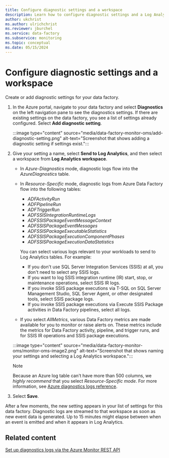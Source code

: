 ```yaml
---
title: Configure diagnostic settings and a workspace
description: Learn how to configure diagnostic settings and a Log Analytics workspace to monitor Azure Data Factory.
author: ukchrist
ms.author: ulrichchrist
ms.reviewer: jburchel
ms.service: data-factory
ms.subservice: monitoring
ms.topic: conceptual
ms.date: 05/15/2024
---
```


# Configure diagnostic settings and a workspace

Create or add diagnostic settings for your data factory.

1. In the Azure portal, navigate to your data factory and select **Diagnostics** on the left navigation pane to see the diagnostics settings.  If there are existing settings on the data factory, you see a list of settings already configured. Select **Add diagnostic setting**.

   :::image type="content" source="media/data-factory-monitor-oms/add-diagnostic-setting.png" alt-text="Screenshot that shows adding a diagnostic setting if settings exist.":::

1. Give your setting a name, select **Send to Log Analytics**, and then select a workspace from **Log Analytics workspace**.

    * In _Azure-Diagnostics_ mode, diagnostic logs flow into the _AzureDiagnostics_ table.
    * In _Resource-Specific_ mode, diagnostic logs from Azure Data Factory flow into the following tables:
      - _ADFActivityRun_
      - _ADFPipelineRun_
      - _ADFTriggerRun_
      - _ADFSSISIntegrationRuntimeLogs_
      - _ADFSSISPackageEventMessageContext_
      - _ADFSSISPackageEventMessages_
      - _ADFSSISPackageExecutableStatistics_
      - _ADFSSISPackageExecutionComponentPhases_
      - _ADFSSISPackageExecutionDataStatistics_

      You can select various logs relevant to your workloads to send to Log Analytics tables. For example: 
        - If you don't use SQL Server Integration Services (SSIS) at all, you don't need to select any SSIS logs. 
        - If you want to log SSIS integration runtime (IR) start, stop, or maintenance operations, select SSIS IR logs. 
        - If you invoke SSIS package executions via T-SQL on SQL Server Management Studio, SQL Server Agent, or other designated tools, select SSIS package logs. 
        - If you invoke SSIS package executions via Execute SSIS Package activities in Data Factory pipelines, select all logs.

    * If you select _AllMetrics_, various Data Factory metrics are made available for you to monitor or raise alerts on. These metrics include the metrics for Data Factory activity, pipeline, and trigger runs, and for SSIS IR operations and SSIS package executions.

   :::image type="content" source="media/data-factory-monitor-oms/monitor-oms-image2.png" alt-text="Screenshot that shows naming your settings and selecting a Log Analytics workspace.":::

    > [!NOTE]
    > Because an Azure log table can't have more than 500 columns, we *highly recommend* that you select _Resource-Specific mode_. For more information, see [Azure diagnostics logs reference](/azure/azure-monitor/reference/tables/azurediagnostics).

1. Select **Save**.

After a few moments, the new setting appears in your list of settings for this data factory. Diagnostic logs are streamed to that workspace as soon as new event data is generated. Up to 15 minutes might elapse between when an event is emitted and when it appears in Log Analytics.

## Related content

[Set up diagnostics logs via the Azure Monitor REST API](monitor-logs-rest.md)
